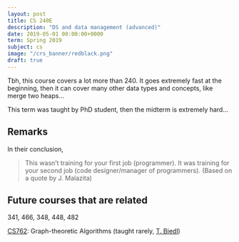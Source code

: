 ```yaml
---
layout: post
title: CS 240E
description: "DS and data management (advanced)"
date: 2019-05-01 00:00:00+0000
term: Spring 2019
subject: cs
image: "/crs_banner/redblack.png"
draft: true
---
```



Tbh, this course covers a lot more than 240. It goes extremely fast at the beginning, then it can cover many other data types and concepts, like merge two heaps...

This term was taught by PhD student, then the midterm is extremely hard...

## Remarks
In their conclusion,

> This wasn’t training for your first job (programmer). It was training for your second job (code designer/manager of programmers).
(Based on a quote by J. Malazita)

## Future courses that are related

341, 466, 348, 448, 482

[CS762](https://cs.uwaterloo.ca/~biedl/cs762/): Graph-theoretic Algorithms (taught rarely, [T. Biedl](https://cs.uwaterloo.ca/~biedl/))
